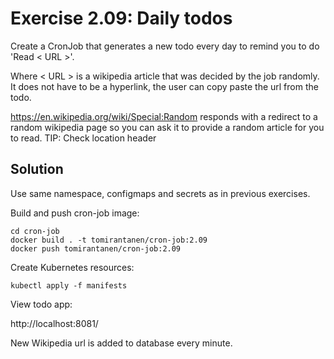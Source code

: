 # Exercise 2.09: Daily todos

Create a CronJob that generates a new todo every day to remind you to do 'Read < URL >'.

Where < URL > is a wikipedia article that was decided by the job randomly. It does not have to be a hyperlink, the user can copy paste the url from the todo.

https://en.wikipedia.org/wiki/Special:Random responds with a redirect to a random wikipedia page so you can ask it to provide a random article for you to read. TIP: Check location header

## Solution

Use same namespace, configmaps and secrets as in previous exercises.

Build and push cron-job image:

```
cd cron-job
docker build . -t tomirantanen/cron-job:2.09
docker push tomirantanen/cron-job:2.09

```

Create Kubernetes resources:

`kubectl apply -f manifests`

View todo app:

http://localhost:8081/

New Wikipedia url is added to database every minute.
